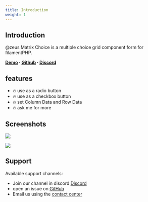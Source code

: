 ```yaml
---
title: Introduction
weight: 1
---
```


## Introduction
@zeus Matrix Choice is a multiple choice grid component form for filamentPHP.

**[Demo](https://demo.larazeus.com/admin/matrix) · [Github](https://github.com/lara-zeus/matrix-choice) · [Discord](https://discord.com/channels/883083792112300104/1177055691203158066)**

## features

- 🔥 use as a radio button
- 🔥 use as a checkbox button
- 🔥 set Column Data and Row Data
- 🔥 ask me for more

## Screenshots

![](https://larazeus.com/images/screenshots/matrix-choice/form-1.png)

![](https://larazeus.com/images/screenshots/matrix-choice/form-2.png)

## Support

Available support channels:

* Join our channel in discord [Discord](https://discord.com/channels/883083792112300104/1177055691203158066)
* open an issue on [GitHub](https://github.com/lara-zeus/matrix-choice/issues)
* Email us using the [contact center](https://larazeus.com/contact-us)
